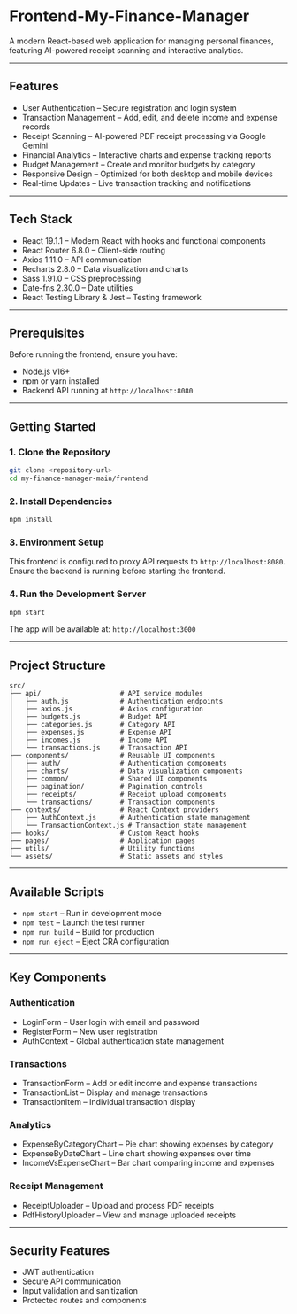 # Frontend-My-Finance-Manager 

A modern React-based web application for managing personal finances, featuring AI-powered receipt scanning and interactive analytics.

---

## Features

- User Authentication – Secure registration and login system  
- Transaction Management – Add, edit, and delete income and expense records  
- Receipt Scanning – AI-powered PDF receipt processing via Google Gemini  
- Financial Analytics – Interactive charts and expense tracking reports  
- Budget Management – Create and monitor budgets by category  
- Responsive Design – Optimized for both desktop and mobile devices  
- Real-time Updates – Live transaction tracking and notifications  

---

## Tech Stack

- React 19.1.1 – Modern React with hooks and functional components  
- React Router 6.8.0 – Client-side routing  
- Axios 1.11.0 – API communication  
- Recharts 2.8.0 – Data visualization and charts  
- Sass 1.91.0 – CSS preprocessing  
- Date-fns 2.30.0 – Date utilities  
- React Testing Library & Jest – Testing framework  

---

## Prerequisites

Before running the frontend, ensure you have:

- Node.js v16+  
- npm or yarn installed  
- Backend API running at `http://localhost:8080`  

---

## Getting Started

### 1. Clone the Repository

```bash
git clone <repository-url>
cd my-finance-manager-main/frontend
````

### 2. Install Dependencies

```bash
npm install
```

### 3. Environment Setup

This frontend is configured to proxy API requests to `http://localhost:8080`.
Ensure the backend is running before starting the frontend.

### 4. Run the Development Server

```bash
npm start
```

The app will be available at: `http://localhost:3000`

---

## Project Structure

```
src/
├── api/                    # API service modules
│   ├── auth.js             # Authentication endpoints
│   ├── axios.js            # Axios configuration
│   ├── budgets.js          # Budget API
│   ├── categories.js       # Category API
│   ├── expenses.js         # Expense API
│   ├── incomes.js          # Income API
│   └── transactions.js     # Transaction API
├── components/             # Reusable UI components
│   ├── auth/               # Authentication components
│   ├── charts/             # Data visualization components
│   ├── common/             # Shared UI components
│   ├── pagination/         # Pagination controls
│   ├── receipts/           # Receipt upload components
│   └── transactions/       # Transaction components
├── contexts/               # React Context providers
│   ├── AuthContext.js      # Authentication state management
│   └── TransactionContext.js # Transaction state management
├── hooks/                  # Custom React hooks
├── pages/                  # Application pages
├── utils/                  # Utility functions
└── assets/                 # Static assets and styles
```

---

## Available Scripts

* `npm start` – Run in development mode
* `npm test` – Launch the test runner
* `npm run build` – Build for production
* `npm run eject` – Eject CRA configuration

---

## Key Components

### Authentication

* LoginForm – User login with email and password
* RegisterForm – New user registration
* AuthContext – Global authentication state management

### Transactions

* TransactionForm – Add or edit income and expense transactions
* TransactionList – Display and manage transactions
* TransactionItem – Individual transaction display

### Analytics

* ExpenseByCategoryChart – Pie chart showing expenses by category
* ExpenseByDateChart – Line chart showing expenses over time
* IncomeVsExpenseChart – Bar chart comparing income and expenses

### Receipt Management

* ReceiptUploader – Upload and process PDF receipts
* PdfHistoryUploader – View and manage uploaded receipts

---
## Security Features

* JWT authentication
* Secure API communication
* Input validation and sanitization
* Protected routes and components
